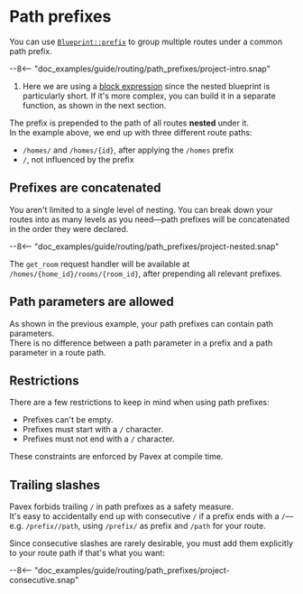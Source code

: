 # Path prefixes

You can use [`Blueprint::prefix`][Blueprint::prefix] to group multiple routes under a common path prefix.

--8<-- "doc_examples/guide/routing/path_prefixes/project-intro.snap"

1. Here we are using a [block expression](https://doc.rust-lang.org/stable/reference/expressions/block-expr.html) 
   since the nested blueprint is particularly short. 
   If it's more complex, you can build it in a separate function, as shown in the next section.

The prefix is prepended to the path of all routes **nested** under it.  
In the example above, we end up with three different route paths:

- `/homes/` and `/homes/{id}`, after applying the `/homes` prefix
- `/`, not influenced by the prefix

## Prefixes are concatenated

You aren't limited to a single level of nesting. You can break down your routes into as many levels as you need—path prefixes
will be concatenated in the order they were declared.

--8<-- "doc_examples/guide/routing/path_prefixes/project-nested.snap"

The `get_room` request handler will be available at `/homes/{home_id}/rooms/{room_id}`, after prepending all relevant prefixes.

## Path parameters are allowed

As shown in the previous example, your path prefixes can contain path parameters.  
There is no difference between a path parameter in a prefix and a path parameter in a route path.

## Restrictions

There are a few restrictions to keep in mind when using path prefixes:

- Prefixes can't be empty.
- Prefixes must start with a `/` character.
- Prefixes must not end with a `/` character.

These constraints are enforced by Pavex at compile time.

## Trailing slashes

Pavex forbids trailing `/` in path prefixes as a safety measure.  
It's easy to accidentally end up with consecutive `/` if a prefix ends with a `/`—e.g. 
`/prefix//path`, using `/prefix/` as prefix and `/path` for your route.  

Since consecutive slashes are rarely desirable, you must add them explicitly to
your route path if that's what you want:

--8<-- "doc_examples/guide/routing/path_prefixes/project-consecutive.snap"

[Blueprint::prefix]: ../../api_reference/pavex/blueprint/struct.Blueprint.html#method.prefix
